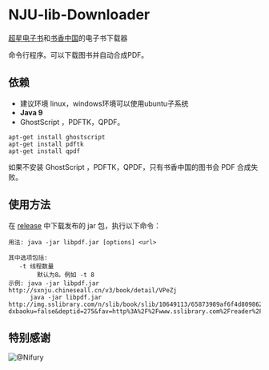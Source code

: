 # NJU-lib-Downloader
[超星电子书](http://www.sslibrary.com/)和[书香中国](http://sxnju.chineseall.cn/home/index)的电子书下载器

命令行程序。可以下载图书并自动合成PDF。

## 依赖
* 建议环境 linux，windows环境可以使用ubuntu子系统
* **Java 9**
* GhostScript ，PDFTK，QPDF。

```
apt-get install ghostscript
apt-get install pdftk
apt-get install qpdf
```
如果不安装 GhostScript ，PDFTK，QPDF，只有书香中国的图书会 PDF 合成失败。

## 使用方法
在 [release](https://github.com/padeoe/nju-lib-downloader/releases) 中下载发布的 jar 包，执行以下命令：
```
用法: java -jar libpdf.jar [options] <url>

其中选项包括:
   -t 线程数量
        默认为8。例如 -t 8
示例: java -jar libpdf.jar http://sxnju.chineseall.cn/v3/book/detail/VPeZj
      java -jar libpdf.jar http://img.sslibrary.com/n/slib/book/slib/10649113/65873989af6f4d809862aa11b16f650c/0e71a4d58ffba4e1b202d4b3fb30a81a.shtml?dxbaoku=false&deptid=275&fav=http%3A%2F%2Fwww.sslibrary.com%2Freader%2Fpdg%2Fpdgreader%3Fd%3Da1b248ecb4a78ba2087d8b5d0c5c950d%26ssid%3D10649113&fenlei=080401&spage=1&t=5&username=xxxxxx&view=-1
```
<h2>特别感谢</h2>

![@Nifury](https://github.com/Nifury)